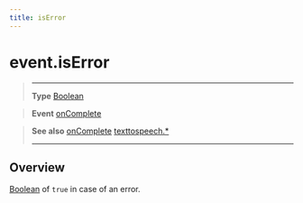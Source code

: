 ```yaml
---
title: isError
---
```

# event.isError

> --------------------- ------------------------------------------------------------------------------------------
> __Type__              [Boolean](https://docs.coronalabs.com/api/type/Boolean.html)

> __Event__             [onComplete](/plugin/texttospeech/event/onComplete/)

> __See also__          [onComplete](/plugin/texttospeech/event/onComplete/)
>						[texttospeech.*](/plugin/texttospeech/)
> --------------------- ------------------------------------------------------------------------------------------

## Overview

[Boolean](https://docs.coronalabs.com/api/type/Boolean.html) of `true` in case of an error.